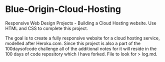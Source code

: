 # Blue-Origin-Cloud-Hosting

Responsive Web Design Projects - Building a Cloud Hosting website. Use HTML and CSS to complete this project.

The goal is to create a fully responsive website for a cloud hosting service, modelled after Heroku.com. Since this project is also a part of the 100daysofcode challenge all of the additional notes for it will reside in the 100 days of code repository which I have forked. File to look for > log.md. 
